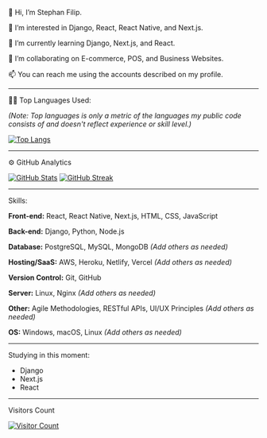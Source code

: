 👋 Hi, I’m Stephan Filip.

👀 I’m interested in Django, React, React Native, and Next.js.

🌱 I’m currently learning Django, Next.js, and React.

💞️ I’m collaborating on E-commerce, POS, and Business Websites.

📫 You can reach me using the accounts described on my profile.

---

👨‍💻 Top Languages Used:

*(Note: Top languages is only a metric of the languages my public code consists of and doesn't reflect experience or skill level.)*

[![Top Langs](https://github-readme-stats.vercel.app/api/top-langs/?username=StephanFilip&layout=compact&langs_count=5&theme=dark)](https://github.com/StephanFilip)

---

⚙️ GitHub Analytics

[![GitHub Stats](https://github-readme-stats.vercel.app/api/?username=StephanFilip&count_private=true&theme=dark&show_icons=true)](https://github.com/StephanFilip)
[![GitHub Streak](https://github-readme-streak-stats.herokuapp.com/?user=StephanFilip&theme=dark&hide_border=true)](https://github.com/StephanFilip)

---

Skills:

**Front-end:** React, React Native, Next.js, HTML, CSS, JavaScript

**Back-end:** Django, Python, Node.js

**Database:** PostgreSQL, MySQL, MongoDB *(Add others as needed)*

**Hosting/SaaS:** AWS, Heroku, Netlify, Vercel *(Add others as needed)*

**Version Control:** Git, GitHub

**Server:** Linux, Nginx *(Add others as needed)*

**Other:** Agile Methodologies, RESTful APIs, UI/UX Principles *(Add others as needed)*

**OS:**  Windows, macOS, Linux *(Add others as needed)*

---

Studying in this moment:

*   Django
*   Next.js
*   React

---

Visitors Count

[![Visitor Count](https://komarev.com/ghpvc/?username=StephanFilip&color=blue)](https://github.com/Filip2k03)
